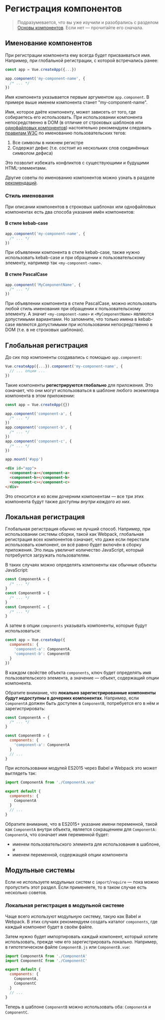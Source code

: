 # Регистрация компонентов

> Подразумевается, что вы уже изучили и разобрались с разделом [Основы компонентов](component-basics.md). Если нет — прочитайте его сначала.

## Именование компонентов

При регистрации компонента ему всегда будет присваиваться имя. Например, при глобальной регистрации, с которой встречались ранее:

```js
const app = Vue.createApp({...})

app.component('my-component-name', {
  /* ... */
})
```

Имя компонента указывается первым аргументом `app.component`. В примере выше именем компонента станет "my-component-name".

Имя, которое даёте компоненту, может зависеть от того, где собираетесь его использовать. При использовании компонента непосредственно в DOM (в отличие от строковых шаблонов или [однофайловых компонентов](../guide/single-file-component.md)) настоятельно рекомендуем следовать [правилам W3C](https://html.spec.whatwg.org/multipage/custom-elements.html#valid-custom-element-name) по именованию пользовательских тегов:

1. Все символы в нижнем регистре
2. Содержат дефис (т.е. состоит из нескольких слов соединённых символом дефиса)

Это позволит избежать конфликтов с существующими и будущими HTML-элементами.

Другие советы по именованию компонентов можно узнать в разделе [рекомендаций](../style-guide/#именование-базовых-компонентов-настоятельно-рекомендуется).

### Стиль именования

При описании компонентов в строковых шаблонах или однофайловых компонентах есть два способа указания имён компонентов:

#### В стиле kebab-case

```js
app.component('my-component-name', {
  /* ... */
})
```

При объявлении компонента в стиле kebab-case, также нужно использовать kebab-case и при обращении к пользовательскому элементу, например так `<my-component-name>`.

#### В стиле PascalCase

```js
app.component('MyComponentName', {
  /* ... */
})
```

При объявлении компонента в стиле PascalCase, можно использовать любой стиль именования при обращении к пользовательскому элементу. А значит `<my-component-name>` и `<MyComponentName>` являются допустимыми вариантами. Но запомните, что только имена в kebab-case являются допустимыми при использовании непосредственно в DOM (т.е. в не строковых шаблонах).

## Глобальная регистрация

До сих пор компоненты создавались с помощью `app.component`:

```js
Vue.createApp({...}).component('my-component-name', {
  // ... опции ...
})
```

Такие компоненты **регистрируются глобально** для приложения. Это означает, что они могут использоваться в шаблоне любого экземпляра компонента в этом приложении:

```js
const app = Vue.createApp({})

app.component('component-a', {
  /* ... */
})
app.component('component-b', {
  /* ... */
})
app.component('component-c', {
  /* ... */
})

app.mount('#app')
```

```html
<div id="app">
  <component-a></component-a>
  <component-b></component-b>
  <component-c></component-c>
</div>
```

Это относится и ко всем дочерним компонентам — все три этих компонента будут также доступны _внутри каждого из них_.

## Локальная регистрация

Глобальная регистрация обычно не лучший способ. Например, при использовании системы сборки, такой как Webpack, глобальная регистрация всех компонентов означает, что даже если перестали использовать компонент, он всё равно будет включён в сборку приложения. Это лишь увеличит количество JavaScript, который потребуется загружать пользователям.

В таких случаях можно определять компоненты как обычные объекты JavaScript:

```js
const ComponentA = {
  /* ... */
}
const ComponentB = {
  /* ... */
}
const ComponentC = {
  /* ... */
}
```

А затем в опции `components` указывать компоненты, которые будут использоваться:

```js
const app = Vue.createApp({
  components: {
    'component-a': ComponentA,
    'component-b': ComponentB
  }
})
```

В каждом свойстве объекта `components`, ключ будет определять имя пользовательского элемента, а значение — объект, содержащий опции компонента.

Обратите внимание, что **локально зарегистрированные компоненты _будут недоступны_ в дочерних компонентах**. Например, если `ComponentA` должен быть доступен в `ComponentB`, потребуется его в нём и зарегистрировать:

```js
const ComponentA = {
  /* ... */
}

const ComponentB = {
  components: {
    'component-a': ComponentA
  }
  // ...
}
```

При использовании модулей ES2015 через Babel и Webpack это может выглядеть так:

```js
import ComponentA from './ComponentA.vue'

export default {
  components: {
    ComponentA
  }
  // ...
}
```

Обратите внимание, что в ES2015+ указание имени переменной, такой как `ComponentA` внутри объекта, является сокращением для `ComponentA: ComponentA`, что означает имя переменной будет:

- именем пользовательского элемента для использования в шаблоне, и
- именем переменной, содержащей опции компонента

## Модульные системы

Если не используете модульных систем с `import`/`require` — пока можно пропустить этот раздел. Если применяете, то в таком случае есть несколько советов.

### Локальная регистрация в модульной системе

Чаще всего используют модульную систему, такую как Babel и Webpack. В этих случаях рекомендуем создать каталог `components`, где каждый компонент будет в своём файле.

Затем нужно будет импортировать каждый компонент, который хотите использовать, прежде чем его зарегистрировать локально. Например, в гипотетическом файле `ComponentB.js` или `ComponentB.vue`:

```js
import ComponentA from './ComponentA'
import ComponentC from './ComponentC'

export default {
  components: {
    ComponentA,
    ComponentC
  }
  // ...
}
```

Теперь в шаблоне `ComponentB` можно использовать оба: `ComponentA` и `ComponentC`.

